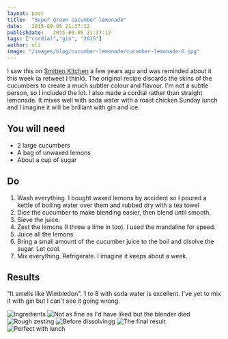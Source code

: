 ```yaml
---
layout: post
title:  "Super green cucumber lemonade"
date:   2015-09-05 21:37:12
publishdate:   2015-09-05 21:37:12
tags: ["cordial","gin", "2015"]
author: oli
image: "/images/blog/cucumber-lemonade/cucumber-lemonade-6.jpg"
---
```


I saw this on [Smitten Kitchen](http://smittenkitchen.com/blog/2014/09/cucumber-lemonade/) a few years ago and was reminded about it this week (a retweet I think).  The original recipe discards the skins of the cucumbers to create a much subtler colour and flavour.  I'm not a subtle person, so I included the lot.  I also made a cordial rather than straight lemonade.  It mixes well with soda water with a roast chicken Sunday lunch and I imagine it will be brilliant with gin and ice.

## You will need

* 2 large cucumbers
* A bag of unwaxed lemons
* About a cup of sugar


## Do

1. Wash everything.  I bought waxed lemons by accident so I poured a kettle of boiling water over them and rubbed dry with a tea towel
2. Dice the cucumber to make blending easier, then blend until smooth.
3. Sieve the juice.
4. Zest the lemons (I threw a lime in too).  I used the mandaline for speed.
5. Juice all the lemons
6. Bring a small amount of the cucumber juice to the boil and disolve the sugar.  Let cool.
7. Mix everything. Refrigerate.  I imagine it keeps about a week.


## Results

"It smells like Wimbledon".  1 to 8 with soda water is excellent.  I've yet to mix it with gin but I can't see it going wrong.


![Ingredients](/images/blog/cucumber-lemonade/cucumber-lemonade-1.jpg)
![Not as fine as I'd have liked but the blender died](/images/blog/cucumber-lemonade/cucumber-lemonade-2.jpg)
![Rough zesting](/images/blog/cucumber-lemonade/cucumber-lemonade-3.jpg)
![Before dissolvingg](/images/blog/cucumber-lemonade/cucumber-lemonade-4.jpg)
![The final result](/images/blog/cucumber-lemonade/cucumber-lemonade-5.jpg)
![Perfect with lunch](/images/blog/cucumber-lemonade/cucumber-lemonade-6.jpg)

